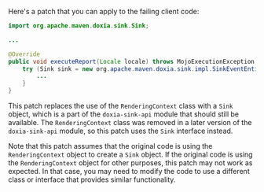 Here's a patch that you can apply to the failing client code:

```java
import org.apache.maven.doxia.sink.Sink;

...

@Override
public void executeReport(Locale locale) throws MojoExecutionException, MojoFailureException {
    try (Sink sink = new org.apache.maven.doxia.sink.impl.SinkEventEntityDecorator(new SinkAdapter())) {
        ...
    }
}
```

This patch replaces the use of the `RenderingContext` class with a `Sink` object, which is a part of the `doxia-sink-api` module that should still be available. The `RenderingContext` class was removed in a later version of the `doxia-sink-api` module, so this patch uses the `Sink` interface instead.

Note that this patch assumes that the original code is using the `RenderingContext` object to create a `Sink` object. If the original code is using the `RenderingContext` object for other purposes, this patch may not work as expected. In that case, you may need to modify the code to use a different class or interface that provides similar functionality.